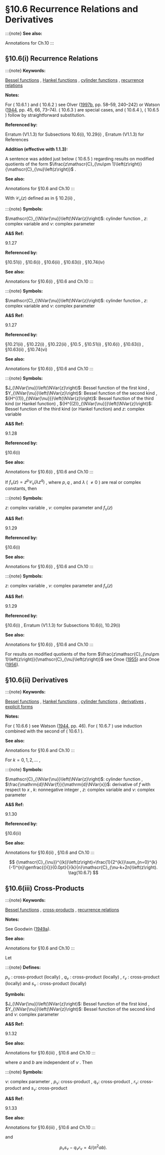 # §10.6 Recurrence Relations and Derivatives

:::{note}
**See also:**

Annotations for Ch.10
:::


## §10.6(i) Recurrence Relations

:::{note}
**Keywords:**

[Bessel functions](http://dlmf.nist.gov/search/search?q=Bessel%20functions) , [Hankel functions](http://dlmf.nist.gov/search/search?q=Hankel%20functions) , [cylinder functions](http://dlmf.nist.gov/search/search?q=cylinder%20functions) , [recurrence relations](http://dlmf.nist.gov/search/search?q=recurrence%20relations)

**Notes:**

For ( 10.6.1 ) and ( 10.6.2 ) see Olver ([1997b](./bib/O.html#bib1809 "Asymptotics and Special Functions"), pp. 58–59, 240–242) or Watson ([1944](./bib/W.html#bib2380 "A Treatise on the Theory of Bessel Functions"), pp. 45, 66, 73–74). ( 10.6.3 ) are special cases, and ( 10.6.4 ), ( 10.6.5 ) follow by straightforward substitution.

**Referenced by:**

Erratum (V1.1.3) for Subsections 10.6(i), 10.29(i) , Erratum (V1.1.3) for References

**Addition (effective with 1.1.3):**

A sentence was added just below ( 10.6.5 ) regarding results on modified quotients of the form $\ifrac{z\mathscr{C}_{\nu\pm 1}\left(z\right)}{\mathscr{C}_{\nu}\left(z\right)}$ .

**See also:**

Annotations for §10.6 and Ch.10
:::

With $\mathscr{C}_{\nu}\left(z\right)$ defined as in § 10.2(ii) ,

:::{note}
**Symbols:**

$\mathscr{C}_{\NVar{\nu}}\left(\NVar{z}\right)$: cylinder function , $z$: complex variable and $\nu$: complex parameter

**A&S Ref:**

9.1.27

**Referenced by:**

§10.51(i) , §10.6(i) , §10.6(ii) , §10.63(i) , §10.74(iv)

**See also:**

Annotations for §10.6(i) , §10.6 and Ch.10
:::

:::{note}
**Symbols:**

$\mathscr{C}_{\NVar{\nu}}\left(\NVar{z}\right)$: cylinder function , $z$: complex variable and $\nu$: complex parameter

**A&S Ref:**

9.1.27

**Referenced by:**

§10.21(ii) , §10.22(i) , §10.22(ii) , §10.5 , §10.51(i) , §10.6(i) , §10.63(i) , §10.63(ii) , §10.74(vi)

**See also:**

Annotations for §10.6(i) , §10.6 and Ch.10
:::

:::{note}
**Symbols:**

$J_{\NVar{\nu}}\left(\NVar{z}\right)$: Bessel function of the first kind , $Y_{\NVar{\nu}}\left(\NVar{z}\right)$: Bessel function of the second kind , ${H^{(1)}_{\NVar{\nu}}}\left(\NVar{z}\right)$: Bessel function of the third kind (or Hankel function) , ${H^{(2)}_{\NVar{\nu}}}\left(\NVar{z}\right)$: Bessel function of the third kind (or Hankel function) and $z$: complex variable

**A&S Ref:**

9.1.28

**Referenced by:**

§10.6(i)

**See also:**

Annotations for §10.6(i) , §10.6 and Ch.10
:::

If $f_{\nu}(z)=z^{p}\mathscr{C}_{\nu}\left(\lambda z^{q}\right)$ , where $p,q$ , and $\lambda$ ( $\neq 0$ ) are real or complex constants, then

:::{note}
**Symbols:**

$z$: complex variable , $\nu$: complex parameter and $f_{\nu}(z)$

**A&S Ref:**

9.1.29

**Referenced by:**

§10.6(i)

**See also:**

Annotations for §10.6(i) , §10.6 and Ch.10
:::

:::{note}
**Symbols:**

$z$: complex variable , $\nu$: complex parameter and $f_{\nu}(z)$

**A&S Ref:**

9.1.29

**Referenced by:**

§10.6(i) , Erratum (V1.1.3) for Subsections 10.6(i), 10.29(i)

**See also:**

Annotations for §10.6(i) , §10.6 and Ch.10
:::

For results on modified quotients of the form $\ifrac{z\mathscr{C}_{\nu\pm 1}\left(z\right)}{\mathscr{C}_{\nu}\left(z\right)}$ see Onoe ([1955](./bib/O.html#bib2948 "Formulae and Tables, The Modified Quotients of Cylinder Functions")) and Onoe ([1956](./bib/O.html#bib2945 "Modified quotients of cylinder functions")).


## §10.6(ii) Derivatives

:::{note}
**Keywords:**

[Bessel functions](http://dlmf.nist.gov/search/search?q=Bessel%20functions) , [Hankel functions](http://dlmf.nist.gov/search/search?q=Hankel%20functions) , [cylinder functions](http://dlmf.nist.gov/search/search?q=cylinder%20functions) , [derivatives](http://dlmf.nist.gov/search/search?q=derivatives) , [explicit forms](http://dlmf.nist.gov/search/search?q=explicit%20forms)

**Notes:**

For ( 10.6.6 ) see Watson ([1944](./bib/W.html#bib2380 "A Treatise on the Theory of Bessel Functions"), pp. 46). For ( 10.6.7 ) use induction combined with the second of ( 10.6.1 ).

**See also:**

Annotations for §10.6 and Ch.10
:::

For $k=0,1,2,\dotsc$ ,

:::{note}
**Symbols:**

$\mathscr{C}_{\NVar{\nu}}\left(\NVar{z}\right)$: cylinder function , $\frac{\mathrm{d}\NVar{f}}{\mathrm{d}\NVar{x}}$: derivative of $f$ with respect to $x$ , $k$: nonnegative integer , $z$: complex variable and $\nu$: complex parameter

**A&S Ref:**

9.1.30

**Referenced by:**

§10.6(ii)

**See also:**

Annotations for §10.6(ii) , §10.6 and Ch.10
:::


<a id="E7"></a>
$$
{\mathscr{C}_{\nu}}^{(k)}\left(z\right)=\frac{1}{2^{k}}\sum_{n=0}^{k}(-1)^{n}\genfrac{(}{)}{0.0pt}{}{k}{n}\mathscr{C}_{\nu-k+2n}\left(z\right). \tag{10.6.7}
$$


## §10.6(iii) Cross-Products

:::{note}
**Keywords:**

[Bessel functions](http://dlmf.nist.gov/search/search?q=Bessel%20functions) , [cross-products](http://dlmf.nist.gov/search/search?q=cross-products) , [recurrence relations](http://dlmf.nist.gov/search/search?q=recurrence%20relations)

**Notes:**

See Goodwin ([1949a](./bib/G.html#bib955 "Recurrence relations for cross-products of Bessel functions")).

**See also:**

Annotations for §10.6 and Ch.10
:::

Let

:::{note}
**Defines:**

$p_{\nu}$ : cross-product (locally) , $q_{\nu}$ : cross-product (locally) , $r_{\nu}$ : cross-product (locally) and $s_{\nu}$ : cross-product (locally)

**Symbols:**

$J_{\NVar{\nu}}\left(\NVar{z}\right)$: Bessel function of the first kind , $Y_{\NVar{\nu}}\left(\NVar{z}\right)$: Bessel function of the second kind and $\nu$: complex parameter

**A&S Ref:**

9.1.32

**See also:**

Annotations for §10.6(iii) , §10.6 and Ch.10
:::

where $a$ and $b$ are independent of $\nu$ . Then

:::{note}
**Symbols:**

$\nu$: complex parameter , $p_{\nu}$: cross-product , $q_{\nu}$: cross-product , $r_{\nu}$: cross-product and $s_{\nu}$: cross-product

**A&S Ref:**

9.1.33

**See also:**

Annotations for §10.6(iii) , §10.6 and Ch.10
:::

and


<a id="E10"></a>
$$
p_{\nu}s_{\nu}-q_{\nu}r_{\nu}=4/(\pi^{2}ab). \tag{10.6.10}
$$
